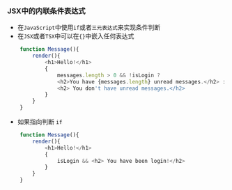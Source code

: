 ### JSX中的内联条件表达式
- 在`JavaScript`中使用`if`或者`三元表达式`来实现条件判断
- 在`JSX`或者`TSX`中可以在`{}`中嵌入任何表达式
```js
    function Message(){
        render(){
            <h1>Hello!</h1>
            {   
                messages.length > 0 && !isLogin ?
                <h2>You have {messages.length} unread messages.</h2> : 
                <h2> You don't have unread messages.</h2>
            }
        }
    }
```
- 如果指向判断 `if`
```js
    function Message(){
        render(){
            <h1>Hello!</h1>
            {   
                isLogin && <h2> You have been login!</h2>
            }
        }
    }
```